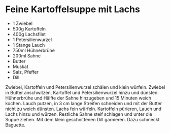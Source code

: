 ﻿# Feine Kartoffelsuppe mit Lachs

- 1 Zwiebel
- 500g Kartoffeln
- 400g Lachsfilet
- 1 Petersilienwurzel
- 1 Stange Lauch
- 750ml Hühnerbrühe
- 200ml Sahne
- Butter
- Muskat
- Salz, Pfeffer
- Dill

Zwiebel, Kartoffeln und Petersilienwurzel schälen und klein würfeln.
Zwiebel in Butter anschwitzen, Kartoffel und Petersilienwurzel hinzu und dünsten.
Hühnerbrühe und Hälfte der Sahne hinzugeben und 15 Minuten weich kochen.
Lauch putzen, in 3 cm lange Streifen schneiden und mit der Butter nicht zu weich dünsten.
Lachs fein würfeln.
Kartoffeln pürieren, Lauch und Lachs hinzu und würzen.
Restliche Sahne steif schlagen und unter die Suppe ziehen.
Mit dem klein geschnittenen Dill garnieren.
Dazu schmeckt Baguette.

